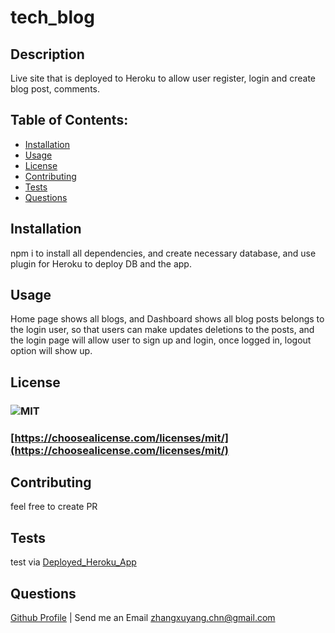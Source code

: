 # tech_blog
  ## Description
  Live site that is deployed to Heroku to allow user register, login and create blog post, comments.

  ## Table of Contents:
  - [Installation](#installation)
  - [Usage](#usage)
  - [License](#license)
  - [Contributing](#contributing)
  - [Tests](#tests)
  - [Questions](#questions)

  ## Installation
  npm i to install all dependencies, and create necessary database, and use plugin for Heroku to deploy DB and the app.

  ## Usage
  Home page shows all blogs, and Dashboard shows all blog posts belongs to the login user, so that users can make updates deletions to the posts, and the login page will allow user to sign up and login, once logged in, logout option will show up.

  ## License
  ### ![MIT](https://img.shields.io/badge/license-MIT-green)
  ### [https://choosealicense.com/licenses/mit/](https://choosealicense.com/licenses/mit/)
  

  ## Contributing
  feel free to create PR

  ## Tests
  test via [Deployed_Heroku_App](https://xyz-techblog.herokuapp.com/)
  
  ## Questions
  [Github Profile](https://github.com/xuyangzhang0) | Send me an Email zhangxuyang.chn@gmail.com
